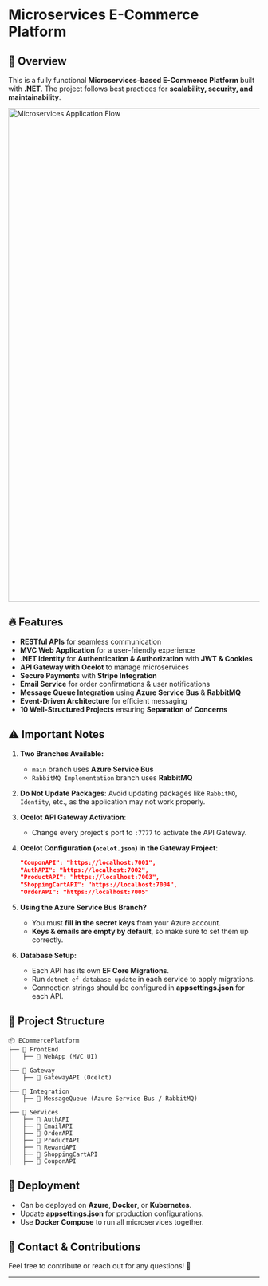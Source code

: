 # Microservices E-Commerce Platform

## 🚀 Overview
This is a fully functional **Microservices-based E-Commerce Platform** built with **.NET**. The project follows best practices for **scalability, security, and maintainability**.

<img width="989" alt="Microservices Application Flow" src="https://github.com/user-attachments/assets/bcb51922-62e5-4fab-917d-319ff59843f1" />

## 🔥 Features
- **RESTful APIs** for seamless communication
- **MVC Web Application** for a user-friendly experience
- **.NET Identity** for **Authentication & Authorization** with **JWT & Cookies**
- **API Gateway with Ocelot** to manage microservices
- **Secure Payments** with **Stripe Integration**
- **Email Service** for order confirmations & user notifications
- **Message Queue Integration** using **Azure Service Bus** & **RabbitMQ**
- **Event-Driven Architecture** for efficient messaging
- **10 Well-Structured Projects** ensuring **Separation of Concerns**

## ⚠️ Important Notes
1. **Two Branches Available:**
   - `main` branch uses **Azure Service Bus**
   - `RabbitMQ Implementation` branch uses **RabbitMQ**
    
2. **Do Not Update Packages**: Avoid updating packages like `RabbitMQ`, `Identity`, etc., as the application may not work properly.
3. **Ocelot API Gateway Activation**:
   - Change every project's port to `:7777` to activate the API Gateway.
     
4. **Ocelot Configuration (`ocelot.json`) in the Gateway Project**:
   ```json
   "CouponAPI": "https://localhost:7001",
   "AuthAPI": "https://localhost:7002",
   "ProductAPI": "https://localhost:7003",
   "ShoppingCartAPI": "https://localhost:7004",
   "OrderAPI": "https://localhost:7005"
   ```
   
5. **Using the Azure Service Bus Branch?**
   - You must **fill in the secret keys** from your Azure account.
   - **Keys & emails are empty by default**, so make sure to set them up correctly.
     
6. **Database Setup:**
   - Each API has its own **EF Core Migrations**.
   - Run `dotnet ef database update` in each service to apply migrations.
   - Connection strings should be configured in **appsettings.json** for each API.

## 📂 Project Structure
```
📦 ECommercePlatform
├── 📂 FrontEnd
│   ├── 📂 WebApp (MVC UI)
│
├── 📂 Gateway
│   ├── 📂 GatewayAPI (Ocelot)
│
├── 📂 Integration
│   ├── 📂 MessageQueue (Azure Service Bus / RabbitMQ)
│
├── 📂 Services
│   ├── 📂 AuthAPI
│   ├── 📂 EmailAPI
│   ├── 📂 OrderAPI
│   ├── 📂 ProductAPI
│   ├── 📂 RewardAPI
│   ├── 📂 ShoppingCartAPI
│   ├── 📂 CouponAPI
```

## 🚀 Deployment
- Can be deployed on **Azure**, **Docker**, or **Kubernetes**.
- Update **appsettings.json** for production configurations.
- Use **Docker Compose** to run all microservices together.

## 📧 Contact & Contributions
Feel free to contribute or reach out for any questions! 🚀

---
